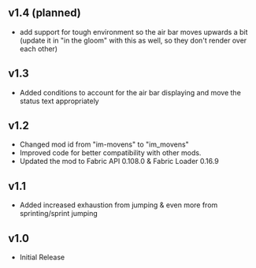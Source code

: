 ## v1.4 (planned)

+ add support for tough environment so the air bar moves upwards a bit (update it in "in the gloom" with this as well, so they don't render over each other)

## v1.3
+ Added conditions to account for the air bar displaying and move the status text appropriately

## v1.2
+ Changed mod id from "im-movens" to "im_movens"
+ Improved code for better compatibility with other mods.
+ Updated the mod to Fabric API 0.108.0 & Fabric Loader 0.16.9

## v1.1
+ Added increased exhaustion from jumping & even more from sprinting/sprint jumping

## v1.0
+ Initial Release